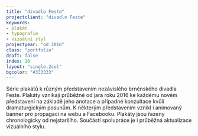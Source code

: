 ```yaml
---
title: "divadlo Feste"
projectclient: "divadlo Feste"
keywords: 
- plakát
- typografie
- vizuální styl
projectyear: "od 2016"
class: "portfolio"
draft: false
index: 10
layout: "single.2col"
bgcolor: "#333333"
---
```



Série plakátů k&nbsp;různým představením nezávislého brněnského divadla Feste. Plakáty vznikají průběžně od jara roku 2016 ke každému novém představení na základě jeho anotace a&nbsp;případné konzultace kvůli dramaturgickým posunům. K&nbsp;některým představením vznikl i&nbsp;animovaný banner pro propagaci na webu a&nbsp;Facebooku. Plakáty jsou řazeny chronologicky od nejstaršího. Součástí spolupráce je i&nbsp;průběžná aktualizace vizuálního stylu.